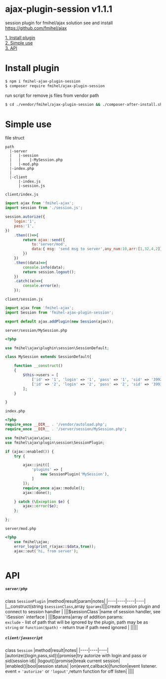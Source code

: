 # ajax-plugin-session v1.1.1
session plugin for fmihel/ajax solution
see and install https://github.com/fmihel/ajax

[1. Install plugin](#install)<br/>
[2. Simple use](#simpleuse)<br/>
[3. API](#api)<br/>

# <a name="install">Install plugin</a>

```bash
$ npm i fmihel-ajax-plugin-session
$ composer require fmihel/ajax-plugin-session 
```
run script for remove js files from vendor path 
```bash
$ cd ./vendor/fmihel/ajax-plugin-session && ./composer-after-install.sh && cd ../../../

```


# <a name="simpleuse">Simple use</a>
file struct
```
path
  |-server
  |   |-session
  |   |    |-MySession.php
  |   |-mod.php
  |-index.php
  |
  |-client
      |-index.js
      |-session.js
```

```client/index.js```
```js 
import ajax from 'fmihel-ajax';
import session from './session.js';

session.autorize({ 
    login:'1',
    pass:'1',
})
    .then(()=>{
        return ajax::send({
            to:'server/mod',
            data:{ msg: 'send msg to server',any_num:10,arr:[1,32,4,2]},
        })
    })
    .then((data)=>{
        console.info(data);
        return session.logout();
    })
    .catch((e)=>{
        console.error(e);
    });

```

```client/session.js```
```js 
import ajax from 'fmihel-ajax';
import Session from 'fmihel-ajax-plugin-session';

export default ajax.addPlugin(new Session(ajax));

```

```server/session/MySession.php```
```php
<?php

use fmihel\ajax\plughin\session\SessionDefault;

class MySession extends SessionDefault{

    function __construct()
    {
        $this->users = [
            ['id' => '1', 'login' => '1', 'pass' => '1', 'sid' => '3992', 'rights' => ['admin']],
            ['id' => '2', 'login' => '2', 'pass' => '2', 'sid' => '3993', 'rights' => ['manager']],
        ];
    }

}
```


```index.php```
```php
<?php
require_once __DIR__ . '/vendor/autoload.php';
require_once __DIR__ . '/server/session/MySession.php';

use fmihel\ajax\ajax;
use fmihel\ajax\plugin\session\SessionPlugin;

if (ajax::enabled()) {
    try {

        ajax::init([
            'plugins' => [
                new SessionPlugin('MySession'),
            ]
        ]);
        require_once ajax::module();
        ajax::done();

    } catch (\Exception $e) {
        ajax::error($e);
    };

};

```

```server/mod.php``` 
```php
<?php
    use fmihel\ajax;
    error_log(print_r(ajax::$data,true));
    ajax::out('hi, from server');
    
```

# <a name="api">API</a>
#####  ``server/php``

class ```SessionPlugin```
|method|result|param|notes|
|----|----|----|----|
|__construct(string `$sessionClass`,array `$params`)|||create session plugin and connect to session handler  |
|||$sessionClass`|name of session handler, see `iSession` interface |
|||$params|array of addition params: <br> `exclude` - list of path that will be ignored by the plugin, path may be as `string` or `function($path)` - return true if path need ignored |
|||||




#####  ``client/javascript``
class ```Session``` 
|method|result|notes|
|----|----|----|
|autorize({login,pass,sid})|promise|try autorize with login and pass or sid(session id)|
|logout()|promise|break current session|
|enabled()|bool|session status|
|on(event,callback)|function|event listener. event = ``'autorize'`` or ``'logout'``,return function for off listen|
||||




